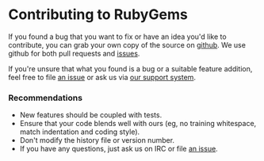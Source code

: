 # Contributing to RubyGems

If you found a bug that you want to fix or have an idea you'd like to contribute, you can grab your own copy of the source on [github][0]. We use github for both pull requests and [issues][1].

If you're unsure that what you found is a bug or a suitable feature addition, feel free to file [an issue][1] or ask us via [our support system][2].

### Recommendations

+ New features should be coupled with tests.
+ Ensure that your code blends well with ours (eg, no training whitespace, match indentation and coding style).
+ Don't modify the history file or version number.
+ If you have any questions, just ask us on IRC or file [an issue][1].

[0]: http://github.com/rubygems/rubygems
[1]: http://github.com/rubygems/rubygems/issues
[2]: http://help.rubygems.org